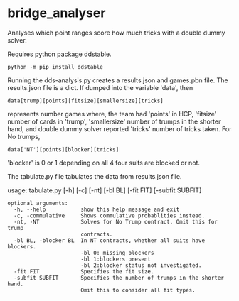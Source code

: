 # bridge_analyser
Analyses which point ranges score how much tricks with a double dummy solver.

Requires python package ddstable.
```
python -m pip install ddstable
```

Running the dds-analysis.py creates a results.json and games.pbn file.
The results.json file is a dict. If dumped into the variable 'data', then
```
data[trump][points][fitsize][smallersize][tricks]
```
represents number games where, the team had 'points' in HCP, 'fitsize' number of cards in 'trump',
'smallersize' number of trumps in the shorter hand, and double dummy solver reported 'tricks' number of tricks taken.
For No trumps,
```
data['NT'][points][blocker][tricks]
```
'blocker' is 0 or 1 depending on all 4 four suits are blocked or not.

The tabulate.py file tabulates the data from results.json file.

usage: tabulate.py [-h] [-c] [-nt] [-bl BL] [-fit FIT] [-subfit SUBFIT]

```
optional arguments:
  -h, --help           show this help message and exit
  -c, -commulative     Shows commulative probablities instead.
  -nt, -NT             Solves for No Trump contract. Omit this for trump
                       contracts.
  -bl BL, -blocker BL  In NT contracts, whether all suits have blockers.
                       -bl 0: missing blockers
                       -bl 1:blockers present
                       -bl 2:blocker status not investigated.
  -fit FIT             Specifies the fit size.
  -subfit SUBFIT       Specifies the number of trumps in the shorter hand.
                       Omit this to consider all fit types.
```
